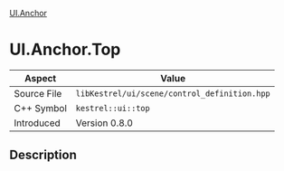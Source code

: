 [UI.Anchor](index.md)
# UI.Anchor.Top
| Aspect | Value |
| --- | --- |
| Source File | `libKestrel/ui/scene/control_definition.hpp` |
| C++ Symbol | `kestrel::ui::top` |
| Introduced | Version 0.8.0 |
## Description

